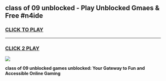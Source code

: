 
## class of 09 unblocked - Play Unblocked Gmaes & Free #n4ide
<h3>
<a href="https://news.freeplayer.one?title=class_of_09_unblocked&ref=27F">CLICK TO PLAY</a></h3>
<hr>

<h3>
<a href="https://news.freeplayer.one?title=class_of_09_unblocked&ref=27F">CLICK 2 PLAY</a>
  
</h3>

<a href="https://news.freeplayer.one?title=class_of_09_unblocked&ref=27F/"><img src="https://clearcache.store/games.png"></a>


**class of 09 unblocked games unblocked: Your Gateway to Fun and Accessible Online Gaming**
